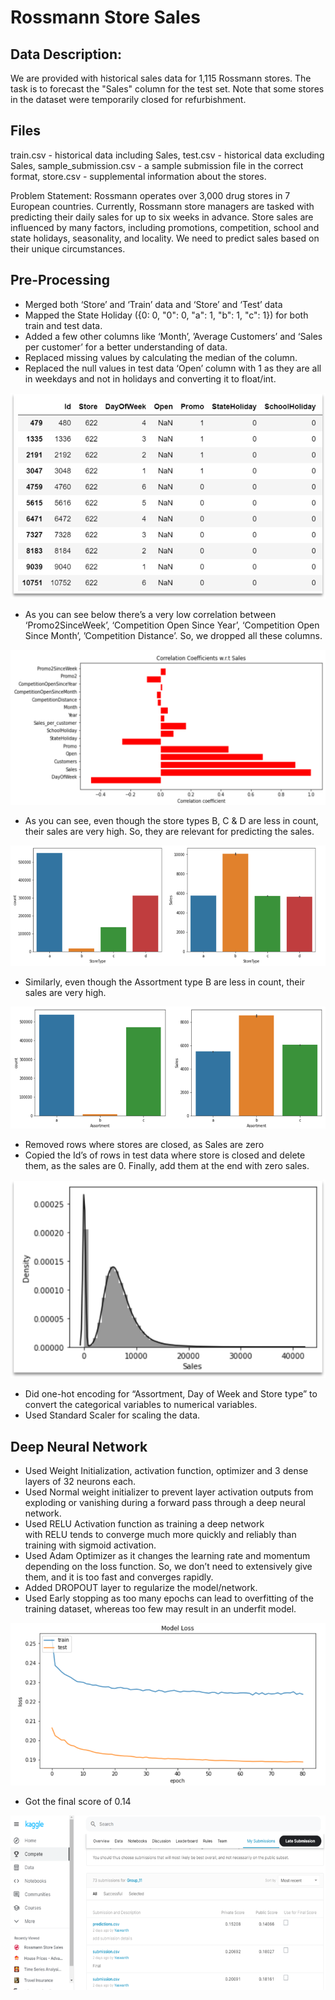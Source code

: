 # Rossmann Store Sales
## Data Description:
We are provided with historical sales data for 1,115 Rossmann stores. The task is to forecast the "Sales" column for the test set. Note that some stores in the dataset were 
temporarily closed for refurbishment.

## Files
train.csv - historical data including Sales,
test.csv - historical data excluding Sales, sample_submission.csv - a sample submission file in the correct format, store.csv - supplemental information about the stores.

Problem Statement:
Rossmann operates over 3,000 drug stores in 7 European countries. Currently, Rossmann store managers are tasked with predicting their daily sales for up to six weeks in advance. Store sales are influenced by many factors, including promotions, competition, school and state holidays, seasonality, and locality. We need to predict sales based on their unique circumstances.
## Pre-Processing
- Merged both ‘Store’ and ‘Train’ data and ‘Store’ and ‘Test’ data
- Mapped the State Holiday ({0: 0, "0": 0, "a": 1, "b": 1, "c": 1}) for both train and test data.
- Added a few other columns like ‘Month’, ’Average Customers’ and ‘Sales per customer’ for a better understanding of data.
- Replaced missing values by calculating the median of the column.
- Replaced the null values in test data ‘Open’ column with 1 as they are all in weekdays and not in holidays and converting it to float/int.

![alt text](https://github.com/Yash4850/DataScience/blob/main/Rossmann%20Stores/Figures/Picture1.png)

- As you can see below there’s a very low correlation between ‘Promo2SinceWeek’, ‘Competition Open Since Year’, ‘Competition Open Since Month’, ’Competition Distance’. So, we dropped all these columns.

![alt text](https://github.com/Yash4850/DataScience/blob/main/Rossmann%20Stores/Figures/Picture2.png)

- As you can see, even though the store types B, C & D are less in count, their sales are very high. So, they are relevant for predicting the sales.

![alt text](https://github.com/Yash4850/DataScience/blob/main/Rossmann%20Stores/Figures/Picture3.png)

- Similarly, even though the Assortment type B are less in count, their sales are very high.

![alt text](https://github.com/Yash4850/DataScience/blob/main/Rossmann%20Stores/Figures/Picture4.png)

- Removed rows where stores are closed, as Sales are zero
- Copied the Id’s of rows in test data where store is closed and delete them, as the sales are 0. Finally, add them at the end with zero sales.

![alt text](https://github.com/Yash4850/DataScience/blob/main/Rossmann%20Stores/Figures/Picture5.png)

- Did one-hot encoding for “Assortment, Day of Week and Store type” to convert the categorical variables to numerical variables.
- Used Standard Scaler for scaling the data.

## Deep Neural Network
- Used Weight Initialization, activation function, optimizer and 3 dense layers of 32 neurons each.
- Used Normal weight initializer to prevent layer activation outputs from exploding or vanishing during a forward pass through a deep neural network.
- Used RELU Activation function as training a deep network with RELU tends to converge much more quickly and reliably than training with sigmoid activation.
- Used Adam Optimizer as it changes the learning rate and momentum depending on the loss function. So, we don’t need to extensively give them, and it is too fast and converges rapidly.
- Added DROPOUT layer to regularize the model/network.
- Used Early stopping as too many epochs can lead to overfitting of the training dataset, whereas too few may result in an underfit model. 

![alt text](https://github.com/Yash4850/DataScience/blob/main/Rossmann%20Stores/Figures/Picture6.png)

- Got the final score of 0.14

![alt text](https://github.com/Yash4850/DataScience/blob/main/Rossmann%20Stores/Figures/Picture7.png)

